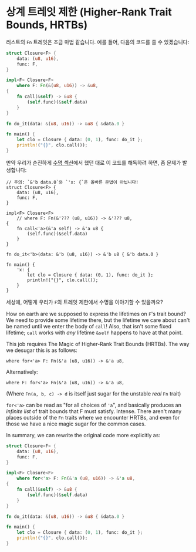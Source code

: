 # 상계 트레잇 제한 (Higher-Rank Trait Bounds, HRTBs)

러스트의 `Fn` 트레잇은 조금 마법 같습니다. 예를 들어, 다음의 코드를 쓸 수 있겠습니다:

```rust
struct Closure<F> {
    data: (u8, u16),
    func: F,
}

impl<F> Closure<F>
    where F: Fn(&(u8, u16)) -> &u8,
{
    fn call(&self) -> &u8 {
        (self.func)(&self.data)
    }
}

fn do_it(data: &(u8, u16)) -> &u8 { &data.0 }

fn main() {
    let clo = Closure { data: (0, 1), func: do_it };
    println!("{}", clo.call());
}
```

만약 우리가 순진하게 [수명 섹션][lt]에서 했던 대로 이 코드를 해독하려 하면, 좀 문제가 발생합니다:

<!-- ignore: desugared code -->
```rust,ignore
// 주의: `&'b data.0`와 `'x: {`은 올바른 문법이 아닙니다!
struct Closure<F> {
    data: (u8, u16),
    func: F,
}

impl<F> Closure<F>
    // where F: Fn(&'??? (u8, u16)) -> &'??? u8,
{
    fn call<'a>(&'a self) -> &'a u8 {
        (self.func)(&self.data)
    }
}

fn do_it<'b>(data: &'b (u8, u16)) -> &'b u8 { &'b data.0 }

fn main() {
    'x: {
        let clo = Closure { data: (0, 1), func: do_it };
        println!("{}", clo.call());
    }
}
```

세상에, 어떻게 우리가 `F`의 트레잇 제한에서 수명을 이야기할 수 있을까요? 

How on earth are we supposed to express the lifetimes on `F`'s trait bound? We
need to provide some lifetime there, but the lifetime we care about can't be
named until we enter the body of `call`! Also, that isn't some fixed lifetime;
`call` works with *any* lifetime `&self` happens to have at that point.

This job requires The Magic of Higher-Rank Trait Bounds (HRTBs). The way we
desugar this is as follows:

<!-- ignore: simplified code -->
```rust,ignore
where for<'a> F: Fn(&'a (u8, u16)) -> &'a u8,
```

Alternatively:

<!-- ignore: simplified code -->
```rust,ignore
where F: for<'a> Fn(&'a (u8, u16)) -> &'a u8,
```

(Where `Fn(a, b, c) -> d` is itself just sugar for the unstable *real* `Fn`
trait)

`for<'a>` can be read as "for all choices of `'a`", and basically produces an
*infinite list* of trait bounds that F must satisfy. Intense. There aren't many
places outside of the `Fn` traits where we encounter HRTBs, and even for
those we have a nice magic sugar for the common cases.

In summary, we can rewrite the original code more explicitly as:

```rust
struct Closure<F> {
    data: (u8, u16),
    func: F,
}

impl<F> Closure<F>
    where for<'a> F: Fn(&'a (u8, u16)) -> &'a u8,
{
    fn call(&self) -> &u8 {
        (self.func)(&self.data)
    }
}

fn do_it(data: &(u8, u16)) -> &u8 { &data.0 }

fn main() {
    let clo = Closure { data: (0, 1), func: do_it };
    println!("{}", clo.call());
}
```

[lt]: lifetimes.html

